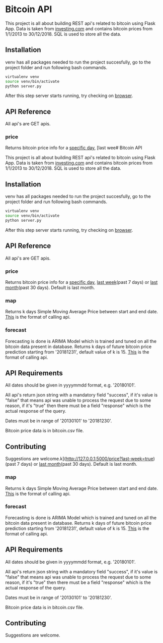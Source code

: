 # Bitcoin API

This project is all about building REST api's related to bitcoin using Flask App. Data is taken from [investing.com](https://www.investing.com/crypto/bitcoin/historical-data) and contains bitcoin prices from 1/1/2013 to 30/12/2018. SQL is used to store all the data.

## Installation

venv has all packages needed to run the project succesfully, go to the project folder and run following bash commands.
```bash
virtualenv venv
source venv/bin/activate
python server.py
```
After this step server starts running, try checking on [browser](http://127.0.0.1:5000/).

## API Reference
All api's are GET apis.
### price
Returns bitcoin price info for a [specific day](http://127.0.0.1:5000/price?date=20181201), [last wee# Bitcoin API

This project is all about building REST api's related to bitcoin using Flask App. Data is taken from [investing.com](https://www.investing.com/crypto/bitcoin/historical-data) and contains bitcoin prices from 1/1/2013 to 30/12/2018. SQL is used to store all the data.

## Installation

venv has all packages needed to run the project succesfully, go to the project folder and run following bash commands.
```bash
virtualenv venv
source venv/bin/activate
python server.py
```
After this step server starts running, try checking on [browser](http://127.0.0.1:5000/).

## API Reference
All api's are GET apis.
### price
Returns bitcoin price info for a [specific day](http://127.0.0.1:5000/price?date=20181201), [last week](http://127.0.0.1:5000/price?last-week=true)(past 7 days) or [last month](http://127.0.0.1:5000/price?last-month=true)(past 30 days). Default is last month.
### map
Returns k days Simple Moving Average Price between start and end date. [This](http://127.0.0.1:5000/map?start=20180112&end=20180113&window=12) is the format of calling api. 
### forecast
Forecasting is done is ARIMA Model which is trained and tuned on all the bitcoin data present in database.
Returns k days of future bitcoin price prediction starting from '20181231', default value of k is 15. [This](http://127.0.0.1:5000/forecast?days=3) is the format of calling api. 
## API Requirements
All dates should be given in yyyymmdd format, e.g. '20180101'.

All api's return json string with a mandatory field "success", if it's value is "false" that means api was unable to process the request due to some reason, if it's "true" then there must be a field "response" which is the actual response of the query.

Dates must be in range of '20130101' to '20181230'.

Bitcoin price data is in bitcoin.csv file.



## Contributing
Suggestions are welcome.k](http://127.0.0.1:5000/price?last-week=true)(past 7 days) or [last month](http://127.0.0.1:5000/price?last-month=true)(past 30 days). Default is last month.
### map
Returns k days Simple Moving Average Price between start and end date. [This](http://127.0.0.1:5000/map?start=20180112&end=20180113&window=12) is the format of calling api. 
### forecast
Forecasting is done is ARIMA Model which is trained and tuned on all the bitcoin data present in database.
Returns k days of future bitcoin price prediction starting from '20181231', default value of k is 15. [This](http://127.0.0.1:5000/forecast?days=3) is the format of calling api. 
## API Requirements
All dates should be given in yyyymmdd format, e.g. '20180101'.

All api's return json string with a mandatory field "success", if it's value is "false" that means api was unable to process the request due to some reason, if it's "true" then there must be a field "response" which is the actual response of the query.

Dates must be in range of '20130101' to '20181230'.

Bitcoin price data is in bitcoin.csv file.



## Contributing
Suggestions are welcome.
